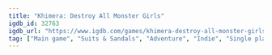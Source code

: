```yaml
---
title: "Khimera: Destroy All Monster Girls"
igdb_id: 32763
igdb_url: "https://www.igdb.com/games/khimera-destroy-all-monster-girls"
tag: ["Main game", "Suits & Sandals", "Adventure", "Indie", "Single player", "Action"]
---
```

